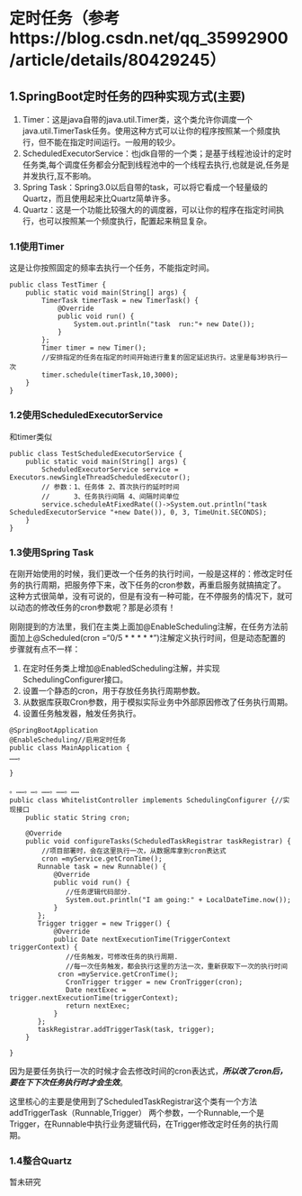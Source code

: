 # 定时任务（参考https://blog.csdn.net/qq\_35992900/article/details/80429245）



## 1.SpringBoot定时任务的四种实现方式\(主要\)

1. Timer：这是java自带的java.util.Timer类，这个类允许你调度一个java.util.TimerTask任务。使用这种方式可以让你的程序按照某一个频度执行，但不能在指定时间运行。一般用的较少。
2. ScheduledExecutorService：也jdk自带的一个类；是基于线程池设计的定时任务类,每个调度任务都会分配到线程池中的一个线程去执行,也就是说,任务是并发执行,互不影响。
3. Spring Task：Spring3.0以后自带的task，可以将它看成一个轻量级的Quartz，而且使用起来比Quartz简单许多。
4. Quartz：这是一个功能比较强大的的调度器，可以让你的程序在指定时间执行，也可以按照某一个频度执行，配置起来稍显复杂。

### 1.1使用Timer

这是让你按照固定的频率去执行一个任务，不能指定时间。

```
public class TestTimer {
    public static void main(String[] args) {
        TimerTask timerTask = new TimerTask() {
            @Override
            public void run() {
                System.out.println("task  run:"+ new Date());
            }
        };
        Timer timer = new Timer();
        //安排指定的任务在指定的时间开始进行重复的固定延迟执行。这里是每3秒执行一次
        timer.schedule(timerTask,10,3000);
    }
}
```

### 1.2使用ScheduledExecutorService

和timer类似

```
public class TestScheduledExecutorService {
    public static void main(String[] args) {
        ScheduledExecutorService service = Executors.newSingleThreadScheduledExecutor();
        // 参数：1、任务体 2、首次执行的延时时间
        //      3、任务执行间隔 4、间隔时间单位
        service.scheduleAtFixedRate(()->System.out.println("task ScheduledExecutorService "+new Date()), 0, 3, TimeUnit.SECONDS);
    }
}
```

### 1.3使用Spring Task

在刚开始使用的时候，我们更改一个任务的执行时间，一般是这样的：修改定时任务的执行周期，把服务停下来，改下任务的cron参数，再重启服务就搞搞定了。这种方式很简单，没有可说的，但是有没有一种可能，在不停服务的情况下，就可以动态的修改任务的cron参数呢？那是必须有！

刚刚提到的方法里，我们在主类上面加@EnableScheduling注解，在任务方法前面加上@Scheduled\(cron =“0/5 \* \* \* \* \*”\)注解定义执行时间，但是动态配置的步骤就有点不一样：

1. 在定时任务类上增加@EnabledScheduling注解，并实现SchedulingConfigurer接口。
2. 设置一个静态的cron，用于存放任务执行周期参数。
3. 从数据库获取Cron参数，用于模拟实际业务中外部原因修改了任务执行周期。
4. 设置任务触发器，触发任务执行。

```
@SpringBootApplication
@EnableScheduling//启用定时任务
public class MainApplication {
……。

}

。……。…。……。……。……
public class WhitelistController implements SchedulingConfigurer {//实现接口
    public static String cron; 

    @Override
    public void configureTasks(ScheduledTaskRegistrar taskRegistrar) {
        //项目部署时，会在这里执行一次，从数据库拿到cron表达式
        cron =myService.getCronTime();
       Runnable task = new Runnable() {
           @Override
           public void run() {
              //任务逻辑代码部分.
              System.out.println("I am going:" + LocalDateTime.now());
           }
       };
       Trigger trigger = new Trigger() {
           @Override
           public Date nextExecutionTime(TriggerContext triggerContext) {
              //任务触发，可修改任务的执行周期.
              //每一次任务触发，都会执行这里的方法一次，重新获取下一次的执行时间        
            cron =myService.getCronTime();
              CronTrigger trigger = new CronTrigger(cron);
              Date nextExec = trigger.nextExecutionTime(triggerContext);
              return nextExec;
           }
       };
       taskRegistrar.addTriggerTask(task, trigger);
    }

}
```

因为是要任务执行一次的时候才会去修改时间的cron表达式，_**所以改了cron后，要在下下次任务执行时才会生效**_。

这里核心的主要是使用到了ScheduledTaskRegistrar这个类有一个方法addTriggerTask（Runnable,Trigger） 两个参数，一个Runnable,一个是Trigger，在Runnable中执行业务逻辑代码，在Trigger修改定时任务的执行周期。

### 1.4整合Quartz

暂未研究

